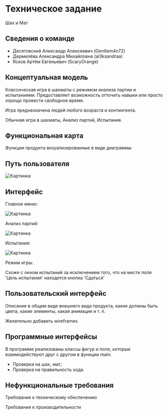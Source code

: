 # Техническое задание
Шах и Мат

## Сведения о команде
- Десятовский Александр Алексеевич (Gentlem4n72)
- Дермелёва Александра Михайловна (al3ksandraa)
- Ясков Артём Евгеньевич (ScaryOrange)

## Концептуальная модель

Классическая игра в шахматы с режимом анализа партии и испытаниями. Предоставляет возможность отточить навыки или просто хорощо провести свободное время.

Игра предназначена людей любого возраста и контингента.

Обычная игра в шахматы, Анализ партий, Испытания.

## Функциональная карта
Функции продукта визуализированные в виде диаграммы

## Путь пользователя

![Картинка](https://user-images.githubusercontent.com/98234641/207942230-ac802ad9-b1a3-47f6-92b7-8dd775651210.png)

## Интерфейс

Главное меню:

![Картинка](https://user-images.githubusercontent.com/98234641/207946821-709c41c9-08e6-4078-bc78-6f4aefd4a01b.png)

Анализ партий:

![Картинка](https://user-images.githubusercontent.com/98234641/207946473-32078d04-aadd-42c6-8265-1e50b2ea4f8b.png)

Испытания:

![Картинка](https://user-images.githubusercontent.com/98234641/207946584-76bd6443-e433-4d01-92dd-82806c366816.png)

Режим игры:

Схоже с окном испытаний за исключением того, что на месте поля 'Цель испытания' находится кнопка 'Сдаться'

## Пользовательский интерфейс
Описание в общем виде внешнего вида продукта, какие должны быть цвета, какие элементы, какая анимация и т. п.

Желательно добавить wireframes 

## Программные интерфейсы
В программе реализованы классы фигур и поле, которые взаимодействуют друг с другом в функции main:
- Проверка на шах, мат;
- Проверка на правильность хода.

## Нефункциональные требования

Требования к техническому обеспечению

Требования к производительности
